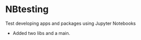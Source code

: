# NBtesting
Test developing apps and packages using Jupyter Notebooks

* Added two libs and a main.

